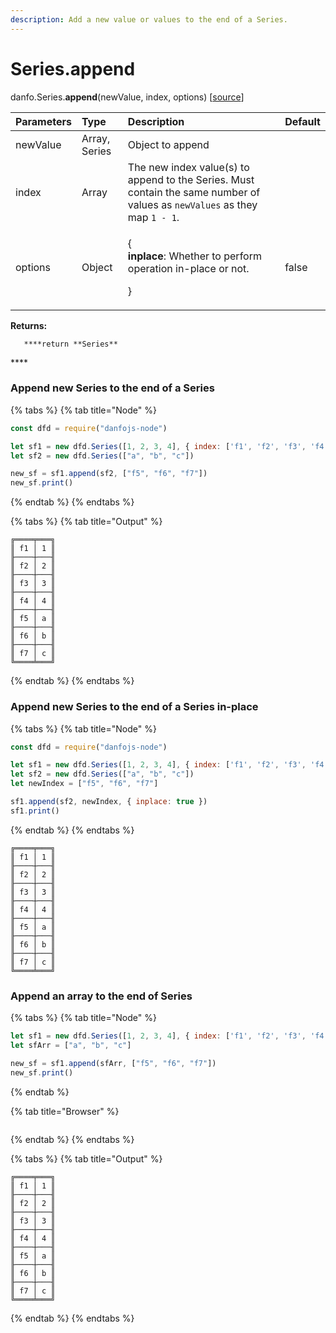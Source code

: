 ```yaml
---
description: Add a new value or values to the end of a Series.
---
```


# Series.append

danfo.Series.**append**\(newValue, index, options\) \[[source](https://github.com/opensource9ja/danfojs/blob/e25010c26d9c423412613d820015a48ad03d5c6d/danfojs-node/src/core/series.js#L1120)\]

<table>
  <thead>
    <tr>
      <th style="text-align:left">Parameters</th>
      <th style="text-align:left">Type</th>
      <th style="text-align:left">Description</th>
      <th style="text-align:left">Default</th>
    </tr>
  </thead>
  <tbody>
    <tr>
      <td style="text-align:left">newValue</td>
      <td style="text-align:left">Array, Series</td>
      <td style="text-align:left">Object to append</td>
      <td style="text-align:left"></td>
    </tr>
    <tr>
      <td style="text-align:left">index</td>
      <td style="text-align:left">Array</td>
      <td style="text-align:left">The new index value(s) to append to the Series. Must contain the same
        number of values as <code>newValues</code> as they map <code>1 - 1</code>.</td>
      <td
      style="text-align:left"></td>
    </tr>
    <tr>
      <td style="text-align:left">options</td>
      <td style="text-align:left">Object</td>
      <td style="text-align:left">
        <p>{
          <br /><b>inplace</b>: Whether to perform operation in-place or not.</p>
        <p>}</p>
      </td>
      <td style="text-align:left">false</td>
    </tr>
  </tbody>
</table>

**Returns:**

       ****return **Series**

\*\*\*\*

### **Append new Series to the end of a Series**

{% tabs %}
{% tab title="Node" %}
```javascript
const dfd = require("danfojs-node")

let sf1 = new dfd.Series([1, 2, 3, 4], { index: ['f1', 'f2', 'f3', 'f4'] })
let sf2 = new dfd.Series(["a", "b", "c"])

new_sf = sf1.append(sf2, ["f5", "f6", "f7"])
new_sf.print()
```
{% endtab %}
{% endtabs %}

{% tabs %}
{% tab title="Output" %}
```text
╔════╤═══╗
║ f1 │ 1 ║
╟────┼───╢
║ f2 │ 2 ║
╟────┼───╢
║ f3 │ 3 ║
╟────┼───╢
║ f4 │ 4 ║
╟────┼───╢
║ f5 │ a ║
╟────┼───╢
║ f6 │ b ║
╟────┼───╢
║ f7 │ c ║
╚════╧═══╝
```
{% endtab %}
{% endtabs %}

### **Append new Series to the end of a Series in-place**

{% tabs %}
{% tab title="Node" %}
```javascript
const dfd = require("danfojs-node")

let sf1 = new dfd.Series([1, 2, 3, 4], { index: ['f1', 'f2', 'f3', 'f4'] })
let sf2 = new dfd.Series(["a", "b", "c"])
let newIndex = ["f5", "f6", "f7"]

sf1.append(sf2, newIndex, { inplace: true })
sf1.print()
```
{% endtab %}
{% endtabs %}

```text
╔════╤═══╗
║ f1 │ 1 ║
╟────┼───╢
║ f2 │ 2 ║
╟────┼───╢
║ f3 │ 3 ║
╟────┼───╢
║ f4 │ 4 ║
╟────┼───╢
║ f5 │ a ║
╟────┼───╢
║ f6 │ b ║
╟────┼───╢
║ f7 │ c ║
╚════╧═══╝
```

### **Append an array to the end of Series**

{% tabs %}
{% tab title="Node" %}
```javascript
let sf1 = new dfd.Series([1, 2, 3, 4], { index: ['f1', 'f2', 'f3', 'f4'] })
let sfArr = ["a", "b", "c"]

new_sf = sf1.append(sfArr, ["f5", "f6", "f7"])
new_sf.print()

```
{% endtab %}

{% tab title="Browser" %}
```

```
{% endtab %}
{% endtabs %}

{% tabs %}
{% tab title="Output" %}
```text
╔════╤═══╗
║ f1 │ 1 ║
╟────┼───╢
║ f2 │ 2 ║
╟────┼───╢
║ f3 │ 3 ║
╟────┼───╢
║ f4 │ 4 ║
╟────┼───╢
║ f5 │ a ║
╟────┼───╢
║ f6 │ b ║
╟────┼───╢
║ f7 │ c ║
╚════╧═══╝

```
{% endtab %}
{% endtabs %}


